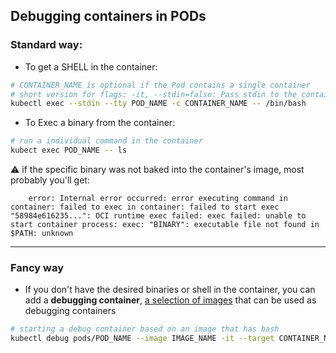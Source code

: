 ## Debugging containers in PODs

### Standard way:

* To get a SHELL in the container:
```bash
# CONTAINER_NAME is optional if the Pod contains a single container
# short version for flags: -it, --stdin=false: Pass stdin to the container / --tty=false: Stdin is a TTY
kubectl exec --stdin --tty POD_NAME -c CONTAINER_NAME -- /bin/bash
```
* To Exec a binary from the container:
```bash
# run a individual command in the container
kubect exec POD_NAME -- ls
```
    
⚠️ if the specific binary was not baked into the container's image, most probably you'll get:

```
    error: Internal error occurred: error executing command in container: failed to exec in container: failed to start exec "58984e616235...": OCI runtime exec failed: exec failed: unable to start container process: exec: "BINARY": executable file not found in $PATH: unknown
```

---

### Fancy way

* If you don't have the desired binaries or shell in the container, you can add a **debugging container**, [a selection of images](https://github.com/dejanu/imgtls/blob/main/Readme.md) that can be used as debugging containers
  
```bash
# starting a debug container based on an image that has bash
kubectl debug pods/POD_NAME --image IMAGE_NAME -it --target CONTAINER_NAME -- bash
```
